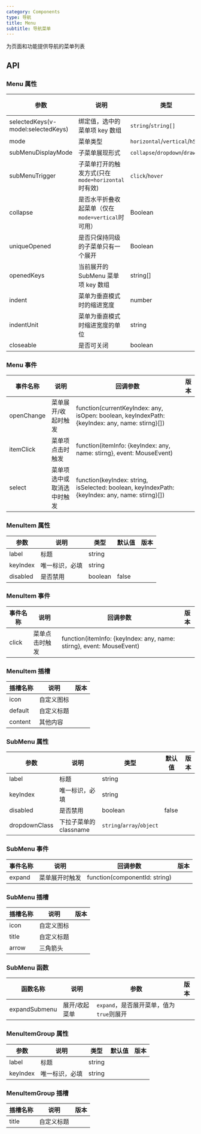 ```yaml
---
category: Components
type: 导航
title: Menu
subtitle: 导航菜单
---
```


为页面和功能提供导航的菜单列表

## API

### Menu 属性

| 参数                                 | 说明                                 | 类型                            | 默认值        | 版本  |
|------------------------------------|------------------------------------|-------------------------------|------------|-----|
| selectedKeys(v-model:selectedKeys) | 绑定值，选中的菜单项 key 数组                  | `string`/`string[]`           | []         |     |
| mode                        | 菜单类型                               | `horizontal`/`vertical`/`h5`  | horizontal |     |
| subMenuDisplayMode              | 子菜单展现形式                            | `collapse`/`dropdown`/`drawer` |            |     |
| subMenuTrigger              | 子菜单打开的触发方式(只在`mode=horizontal`时有效) | `click`/`hover`      |            |     |
| collapse              | 是否水平折叠收起菜单（仅在`mode=vertical`时可用）   | Boolean                       | false      |     |
| uniqueOpened              | 是否只保持同级的子菜单只有一个展开   | Boolean                       | false      |     |
| openedKeys                    | 当前展开的 SubMenu 菜单项 key 数组           | string[]                      | []         |     |
| indent                 | 菜单为垂直模式时的缩进宽度                      | number                        | 16         |     |
| indentUnit                 | 菜单为垂直模式时缩进宽度的单位                    | string                        | px         |     |
| closeable                          | 是否可关闭                              | boolean                       | false      |     |

### Menu 事件

| 事件名称     | 说明            | 回调参数                                                                                           | 版本    |
|----------|---------------|------------------------------------------------------------------------------------------------|-------|
| openChange     | 菜单展开/收起时触发    | function(currentKeyIndex: any, isOpen: boolean, keyIndexPath: {keyIndex: any, name: stirng}[]) |       |
| itemClick     | 菜单项点击时触发      | function(itemInfo: {keyIndex: any, name: stirng}, event: MouseEvent)                           |       |
| select     | 菜单项选中或取消选中时触发 | function(keyIndex: string, isSelected: boolean, keyIndexPath: {keyIndex: any, name: stirng}[]) |       |

### MenuItem 属性

| 参数          | 说明                    | 类型                        | 默认值   | 版本  |
|-------------|-----------------------|---------------------------|-------|-----|
| label       | 标题                    | string                    |       |     |
| keyIndex    | 唯一标识，必填               | string                    |       |     |
| disabled    | 是否禁用                  | boolean                   | false |     |

### MenuItem 事件

| 事件名称     | 说明      | 回调参数                          | 版本    |
|----------|---------|-------------------------------|-------|
| click     | 菜单点击时触发 | function(itemInfo: {keyIndex: any, name: stirng}, event: MouseEvent) |       |

### MenuItem 插槽

| 插槽名称    | 说明    | 版本  |
|---------|-------|-----|
| icon    | 自定义图标 |     |
| default | 自定义标题 |     |
| content | 其他内容  |     |

### SubMenu 属性

| 参数                | 说明                    | 类型                        | 默认值   | 版本  |
|-------------------|-----------------------|---------------------------|-------|-----|
| label             | 标题                    | string                    |       |     |
| keyIndex              | 唯一标识，必填               | string                    |       |     |
| disabled          | 是否禁用                  | boolean                   | false |     |
| dropdownClass              | 下拉子菜单的classname       | `string`/`array`/`object` |  |     |

### SubMenu 事件

| 事件名称     | 说明        | 回调参数                          | 版本    |
|----------|-----------|-------------------------------|-------|
| expand     | 菜单展开时触发   | function(componentId: string) |       |

### SubMenu 插槽

| 插槽名称  | 说明    | 版本  |
|-------|-------|-----|
| icon  | 自定义图标 |     |
| title | 自定义标题 |     |
| arrow | 三角箭头  |     |

### SubMenu 函数

| 函数名称 | 说明          | 参数                          | 版本          |
|------|-------------|-----------------------------|-------------|
| expandSubmenu | 展开/收起菜单     | `expand`，是否展开菜单，值为`true`则展开 |         |


### MenuItemGroup 属性

| 参数         | 说明                    | 类型                        | 默认值   | 版本  |
|------------|-----------------------|---------------------------|-------|-----|
| label      | 标题                    | string                    |       |     |
| keyIndex   | 唯一标识，必填               | string                    |       |     |

### MenuItemGroup 插槽

| 插槽名称    | 说明    | 版本  |
|---------|-------|-----|
| title   | 自定义标题 |     |
